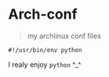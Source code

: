 Arch-conf
=========

> my archlinux conf files

    #!/usr/bin/env python

I realy enjoy `python` ^_^